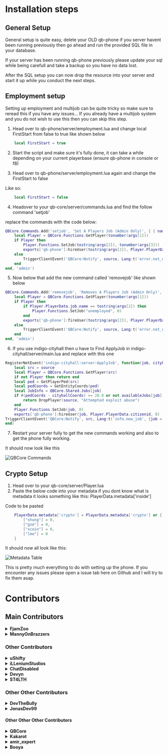 # Installation steps

## General Setup
General setup is quite easy, delete your OLD qb-phone
if you server havent been running previously then go ahead and run the provided SQL file in your database.

If your server has been running qb-phone previously please update your sql while being carefull and take a backup so you have no data lost.

After the SQL setup you can now drop the resource into your server and start it up while you conduct the next steps.

## Employment setup
Setting up employment and multijob can be quite tricky so make sure to reread this if you have any issues...
If you already have a multijob system and you do not wish to use this then you can skip this step.


1. Head over to qb-phone/server/employment.lua and change local FirstStart from false to true like shown below

```lua
    local FirstStart = true
```

2. Start the script and make sure it's fully done, it can take a while depending on your current playerbase (ensure qb-phone in console or f8)

3. Head over to qb-phone/server/employment.lua again and change the FirstStart to false

Like so:
```lua
    local FirstStart = false
```

4. Headover to your qb-core/server/commands.lua and find the follow command 'setjob'

replace the commands with the code below:
```lua
QBCore.Commands.Add('setjob', 'Set A Players Job (Admin Only)', { { name = 'id', help = 'Player ID' }, { name = 'job', help = 'Job name' }, { name = 'grade', help = 'Grade' } }, true, function(source, args)
    local Player = QBCore.Functions.GetPlayer(tonumber(args[1]))
    if Player then
        Player.Functions.SetJob(tostring(args[2]), tonumber(args[3]))
        exports['qb-phone']:hireUser(tostring(args[2]), Player.PlayerData.citizenid, tonumber(args[3]))
    else
        TriggerClientEvent('QBCore:Notify', source, Lang:t('error.not_online'), 'error')
    end
end, 'admin')
```

5. Now below that add the new command called 'removejob' like shown below

```lua
QBCore.Commands.Add('removejob', 'Removes A Players Job (Admin Only)', { { name = 'id', help = 'Player ID' }, { name = 'job', help = 'Job name' } }, true, function(source, args)
    local Player = QBCore.Functions.GetPlayer(tonumber(args[1]))
    if Player then
        if Player.PlayerData.job.name == tostring(args[2]) then
            Player.Functions.SetJob("unemployed", 0)
        end
        exports['qb-phone']:fireUser(tostring(args[2]), Player.PlayerData.citizenid)
    else
        TriggerClientEvent('QBCore:Notify', source, Lang:t('error.not_online'), 'error')
    end
end, 'admin')
```

6. If you use indigo-cityhall then u have to Find ApplyJob in indigo-cityhall/server/main.lua and replace with this one

```lua
RegisterNetEvent('indigo-cityhall:server:ApplyJob', function(job, cityhallCoords)
    local src = source
    local Player = QBCore.Functions.GetPlayer(src)
    if not Player then return end
    local ped = GetPlayerPed(src)
    local pedCoords = GetEntityCoords(ped)
    local JobInfo = QBCore.Shared.Jobs[job]
    if #(pedCoords - cityhallCoords) >= 20.0 or not availableJobs[job] then
        return DropPlayer(source, "Attempted exploit abuse")
    end
    Player.Functions.SetJob(job, 0)
    exports['qb-phone']:hireUser(job, Player.PlayerData.citizenid, 0)
TriggerClientEvent('QBCore:Notify', src, Lang:t('info.new_job', {job = JobInfo.label}))
end)
```

7. Restart your server fully to get the new commands working and also to get the phone fully working.


It should now look like this

![QBCore Commands](https://i.gyazo.com/beb2bd18c02088c184e5e381a9f4962a.png)


## Crypto Setup

1. Head over to your qb-core/server/Player.lua
2. Paste the below code into your metadata if you dont know what is metadata it looks something like this: PlayerData.metadata['inside']

Code to be pasted
```lua
    PlayerData.metadata['crypto'] = PlayerData.metadata['crypto'] or {
        ["shung"] = 0,
        ["gne"] = 0,
        ["xcoin"] = 0,
        ["lme"] = 0
    }
```

It should now all look like this:

![Metadata Table](https://i.gyazo.com/5422c6ebd1ede57ab523f2e1e07218c4.png)


This is pretty much everything to do with setting up the phone. If you encounter any issues please open a issue tab here on Github and I will try to fix them asap.


# Contributors

## Main Contributors
<details>
    <summary><b>FjamZoo</b></summary>
        <p>
            <a href="https://github.com/FjamZoo">
                <img alt="GitHub" src="https://logos-world.net/wp-content/uploads/2020/11/GitHub-Emblem.png"
                width="150" height="70">
            </a>
        </p>
        <p>
            <a href="https://discord.gg/AS2Y8TWejt">
                <img alt="GitHub" src="https://logos-download.com/wp-content/uploads/2021/01/Discord_Logo_full.png"
                width="150" height="55">
            </a>
        </p>
        <p>
            <a href="https://ko-fi.com/FjamZoo">
                <img alt="GitHub" src="https://uploads-ssl.webflow.com/5c14e387dab576fe667689cf/61e11149b3af2ee970bb8ead_Ko-fi_logo.png"
                width="150" height="55">
            </a>
        </p>
</details>

<details>
    <summary><b>MannyOnBrazzers</b></summary>
        <p>
            <a href="https://github.com/MannyOnBrazzers">
                <img alt="GitHub" src="https://logos-world.net/wp-content/uploads/2020/11/GitHub-Emblem.png"
                width="150" height="70">
            </a>
        </p>
        <p>
            <a href="https://discord.gg/puWUx5FsAv">
                <img alt="GitHub" src="https://logos-download.com/wp-content/uploads/2021/01/Discord_Logo_full.png"
                width="150" height="55">
            </a>
        </p>
        <p>
            <a href="https://ko-fi.com/mannyonbrazzers">
                <img alt="GitHub" src="https://uploads-ssl.webflow.com/5c14e387dab576fe667689cf/61e11149b3af2ee970bb8ead_Ko-fi_logo.png"
                width="150" height="55">
            </a>
        </p>
</details>

### Other Contributors

<details>
    <summary><b>uShifty</b></summary>
        <p>
            <a href="https://github.com/uShifty">
                <img alt="GitHub" src="https://logos-world.net/wp-content/uploads/2020/11/GitHub-Emblem.png"
                width="150" height="70">
            </a>
        </p>
        <p>
            <a href="https://discord.gg/AS2Y8TWejt">
                <img alt="GitHub" src="https://logos-download.com/wp-content/uploads/2021/01/Discord_Logo_full.png"
                width="150" height="55">
            </a>
        </p>
</details>

<details>
    <summary><b>iLLeniumStudios</b></summary>
        <p>
            <a href="https://github.com/iLLeniumStudios">
                <img alt="GitHub" src="https://logos-world.net/wp-content/uploads/2020/11/GitHub-Emblem.png"
                width="150" height="70">
            </a>
        </p>
        <p>
            <a href="https://discord.illenium.dev/">
                <img alt="GitHub" src="https://logos-download.com/wp-content/uploads/2021/01/Discord_Logo_full.png"
                width="150" height="55">
            </a>
        </p>
</details>

<details>
    <summary><b>ChatDisabled</b></summary>
        <p>
            <a href="https://github.com/ChatDisabled">
                <img alt="GitHub" src="https://logos-world.net/wp-content/uploads/2020/11/GitHub-Emblem.png"
                width="150" height="70">
            </a>
        </p>
</details>

<details>
    <summary><b>Devyn</b></summary>
        <p>Thanks to devyn for allowing us to use his original Group Backend code for the phone.</p>
        <p>
            <a href="https://github.com/darktrovx">
                <img alt="GitHub" src="https://logos-world.net/wp-content/uploads/2020/11/GitHub-Emblem.png"
                width="150" height="70">
            </a>
        </p>
</details>

<details>
    <summary><b>ST4LTH</b></summary>
        <p>
            <a href="https://github.com/ST4LTH">
                <img alt="GitHub" src="https://logos-world.net/wp-content/uploads/2020/11/GitHub-Emblem.png"
                width="150" height="70">
            </a>
        </p>
</details>

### Other Other Contributors

<details>
    <summary><b>DevTheBully</b></summary>
        <p>
            <a href="https://github.com/DevTheBully">
                <img alt="GitHub" src="https://logos-world.net/wp-content/uploads/2020/11/GitHub-Emblem.png"
                width="150" height="70">
            </a>
        </p>
</details>

<details>
    <summary><b>JonasDev99</b></summary>
        <p>
            <a href="https://github.com/JonasDev99">
                <img alt="GitHub" src="https://logos-world.net/wp-content/uploads/2020/11/GitHub-Emblem.png"
                width="150" height="70">
            </a>
        </p>
</details>


#### Other Other Other Contributors

<details>
    <summary><b>QBCore</b></summary>
        <p>Made the original phone ages ago and it was ok ish so shoutout to them IG</p>
</details>

<details>
    <summary><b>Kakarot</b></summary>
        <p>He cured my boredom over at twitch.tv/kakarotqb</p>
</details>

<details>
    <summary><b>amir_expert</b></summary>
        <p>Sold a $50 CSS and JS edit pretty poggers</p>
</details>

<details>
    <summary><b>Booya</b></summary>
        <p>Reuploaded a $50 CSS and JS edit even more poggers</p>
</details>


